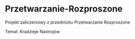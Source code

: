 # Przetwarzanie-Rozproszone

Projekt zaliczeniowy z przedmiotu Przetwarzanie Rozproszone

Temat: Kradzieje Nastrojów
